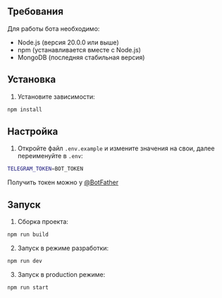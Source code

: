## Требования

Для работы бота необходимо:
- Node.js (версия 20.0.0 или выше)
- npm (устанавливается вместе с Node.js)
- MongoDB (последняя стабильная версия)

## Установка

1. Установите зависимости:
```bash
npm install
```

## Настройка

1. Откройте файл `.env.example` и измените значения на свои, далее переименуйте в `.env`:
```bash
TELEGRAM_TOKEN=BOT_TOKEN
```

Получить токен можно у [@BotFather](https://t.me/BotFather)

## Запуск

1. Сборка проекта:
```bash
npm run build
```

2. Запуск в режиме разработки:
```bash
npm run dev
```

3. Запуск в production режиме:
```bash
npm run start
```